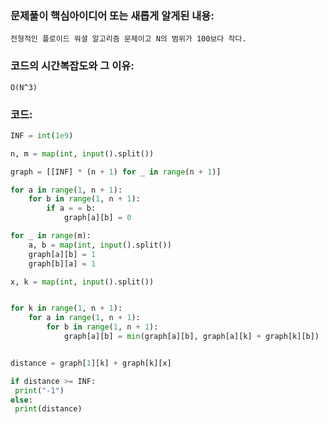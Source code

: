 ### 문제풀이 핵심아이디어 또는 새롭게 알게된 내용: 
    전형적인 플로이드 워셜 알고리즘 문제이고 N의 범위가 100보다 작다.
    
### 코드의 시간복잡도와 그 이유:
    O(N^3)


### 코드:
```python
INF = int(1e9)

n, m = map(int, input().split())

graph = [[INF] * (n + 1) for _ in range(n + 1)]

for a in range(1, n + 1):
    for b in range(1, n + 1):
        if a = = b:
            graph[a][b] = 0

for _ in range(m):
    a, b = map(int, input().split())
    graph[a][b] = 1
    graph[b][a] = 1

x, k = map(int, input().split())


for k in range(1, n + 1):
    for a in range(1, n + 1):
        for b in range(1, n + 1):
            graph[a][b] = min(graph[a][b], graph[a][k] + graph[k][b])


distance = graph[1][k] + graph[k][x]

if distance >= INF:
 print("-1")
else:
 print(distance)
```
